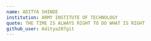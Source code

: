 ```yaml
---
name: ADITYA SHINDE
institution: ARMY INSTITUTE OF TECHNOLOGY
quote: THE TIME IS ALWAYS RIGHT TO DO WHAT IS RIGHT
github_user: Aditya207git
---
```

